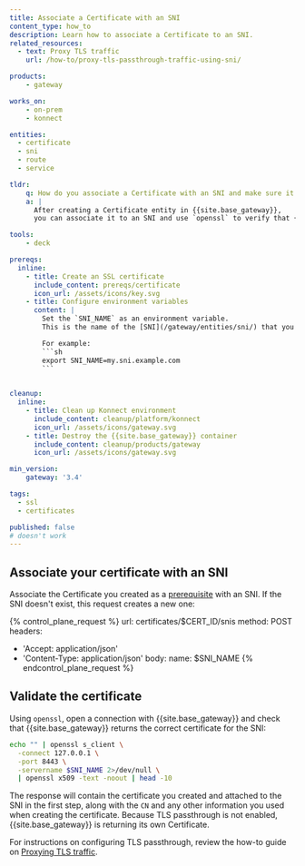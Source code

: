 ```yaml
---
title: Associate a Certificate with an SNI
content_type: how_to
description: Learn how to associate a Certificate to an SNI.
related_resources:
  - text: Proxy TLS traffic
    url: /how-to/proxy-tls-passthrough-traffic-using-sni/

products:
    - gateway

works_on:
    - on-prem
    - konnect

entities: 
  - certificate
  - sni
  - route
  - service

tldr:
    q: How do you associate a Certificate with an SNI and make sure it works?
    a: |
      After creating a Certificate entity in {{site.base_gateway}}, 
      you can associate it to an SNI and use `openssl` to verify that {{site.base_gateway}} returns the expected certificate for the SNI. 

tools:
    - deck

prereqs:
  inline:
    - title: Create an SSL certificate
      include_content: prereqs/certificate
      icon_url: /assets/icons/key.svg
    - title: Configure environment variables
      content: |
        Set the `SNI_NAME` as an environment variable. 
        This is the name of the [SNI](/gateway/entities/sni/) that you intend to associate the Certificate to.

        For example: 
        ```sh
        export SNI_NAME=my.sni.example.com
        ```
    

cleanup:
  inline:
    - title: Clean up Konnect environment
      include_content: cleanup/platform/konnect
      icon_url: /assets/icons/gateway.svg
    - title: Destroy the {{site.base_gateway}} container
      include_content: cleanup/products/gateway
      icon_url: /assets/icons/gateway.svg

min_version:
    gateway: '3.4'

tags:
  - ssl
  - certificates

published: false
# doesn't work
---
```



## Associate your certificate with an SNI

Associate the Certificate you created as a [prerequisite](#prerequisites) with an SNI. 
If the SNI doesn't exist, this request creates a new one:

{% control_plane_request %}
url: certificates/$CERT_ID/snis
method: POST
headers:
  - 'Accept: application/json'
  - 'Content-Type: application/json'
body:
  name: $SNI_NAME
{% endcontrol_plane_request %}

## Validate the certificate

Using `openssl`, open a connection with {{site.base_gateway}} and check that {{site.base_gateway}} returns the correct certificate for the SNI:

```sh
echo "" | openssl s_client \
  -connect 127.0.0.1 \
  -port 8443 \
  -servername $SNI_NAME 2>/dev/null \
  | openssl x509 -text -noout | head -10
```

The response will contain the certificate you created and attached to the SNI in the first step, along with the `CN` and any other information you used when creating the certificate. 
Because TLS passthrough is not enabled, {{site.base_gateway}} is returning its own Certificate. 

For instructions on configuring TLS passthrough, review the how-to guide on [Proxying TLS traffic](/how-to/proxy-tls-passthrough-traffic-using-sni/).
